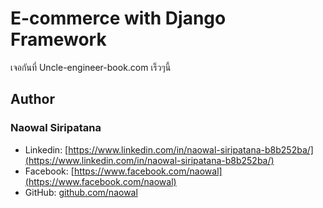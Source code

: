 # E-commerce with Django Framework

เจอกันที่ Uncle-engineer-book.com เร็วๆนี้

## Author
### Naowal Siripatana
+ Linkedin: [https://www.linkedin.com/in/naowal-siripatana-b8b252ba/](https://www.linkedin.com/in/naowal-siripatana-b8b252ba/)
+ Facebook: [https://www.facebook.com/naowal](https://www.facebook.com/naowal)
+ GitHub: [github.com/naowal](https://github.com/naowal)